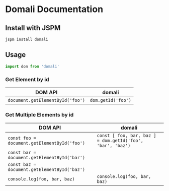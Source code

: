 # Domali Documentation

## Install with JSPM

`jspm install domali`


## Usage

```javascript
import dom from 'domali'
```

### Get Element by id
DOM API | domali
--- | ---
`document.getElementById('foo')` | `dom.getId('foo')`

### Get Multiple Elements by id
DOM API | domali
--- | ---
`const foo = document.getElementById('foo')` | `const [ foo, bar, baz ] = dom.getId('foo', 'bar', 'baz')`
`const bar = document.getElementById('bar')` |
`const baz = document.getElementById('baz')` |
`console.log(foo, bar, baz)` | `console.log(foo, bar, baz)`